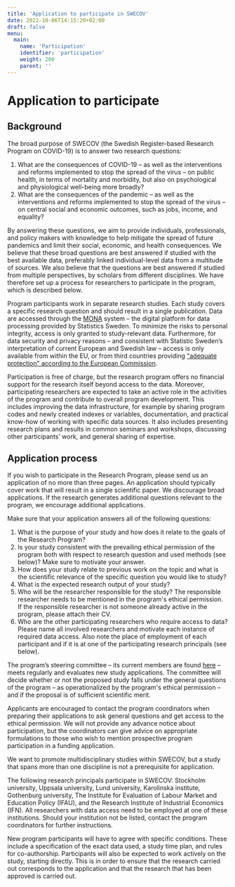 ```yaml
---
title: 'Application to participate in SWECOV'
date: 2022-10-06T14:15:20+02:00
draft: false
menu:
  main:
    name: 'Participation'
    identifier: 'participation'
    weight: 200
    parent: ''
---
```


# Application to participate

## Background

The broad purpose of SWECOV (the Swedish Register-based Research Program on COVID-19) is to answer two research questions:

  1. What are the consequences of COVID-19 – as well as the interventions and reforms implemented to stop the spread of the virus – on public health, in terms of mortality and morbidity, but also on psychological and physiological well-being more broadly?
  2. What are the consequences of the pandemic – as well as the interventions and reforms implemented to stop the spread of the virus – on central social and economic outcomes, such as jobs, income, and equality?

By answering these questions, we aim to provide individuals, professionals, and policy makers with knowledge to help mitigate the spread of future pandemics and limit their social, economic, and health consequences. We believe that these broad questions are best answered if studied with the best available data, preferably linked individual-level data from a multitude of sources. We also believe that the questions are best answered if studied from multiple perspectives, by scholars from different disciplines. We have therefore set up a process for researchers to participate in the program, which is described below.

Program participants work in separate research studies. Each study covers a specific research question and should result in a single publication. Data are accessed through the [MONA](https://www.scb.se/en/services/ordering-data-and-statistics/ordering-microdata/mona--statistics-swedens-platform-for-access-to-microdata/) system – the digital platform for data processing provided by Statistics Sweden. To minimize the risks to personal integrity, access is only granted to study-relevant data. Furthermore, for data security and privacy reasons – and consistent with Statistic Sweden’s interpretation of current European and Swedish law – access is only available from within the EU, or from third countries providing ["adequate protection" according to the European Commission](https://ec.europa.eu/info/law/law-topic/data-protection/international-dimension-data-protection/adequacy-decisions_en).

Participation is free of charge, but the research program offers no financial support for the research itself beyond access to the data. Moreover, participating researchers are expected to take an active role in the activities of the program and contribute to overall program development. This includes improving the data infrastructure, for example by sharing program codes and newly created indexes or variables, documentation, and practical know-how of working with specific data sources. It also includes presenting research plans and results in common seminars and workshops, discussing other participants’ work, and general sharing of expertise.

## Application process

If you wish to participate in the Research Program, please send us an application of no more than three pages.  An application should typically cover work that will result in a single scientific paper. We discourage broad applications. If the research generates additional questions relevant to the program, we encourage additional applications.

Make sure that your application answers all of the following questions:

  1. What is the purpose of your study and how does it relate to the goals of the Research Program?
  2. Is your study consistent with the prevailing ethical permission of the program both with respect to research question and used methods (see below)? Make sure to motivate your answer.
  3. How does your study relate to previous work on the topic and what is the scientific relevance of the specific question you would like to study?
  4. What is the expected research output of your study?
  5. Who will be the researcher responsible for the study? The responsible researcher needs to be mentioned in the program's ethical permission. If the responsible researcher is not someone already active in the program, please attach their CV.
  6. Who are the other participating researchers who require access to data? Please name all involved researchers and motivate each instance of required data access. Also note the place of employment of each participant and if it is at one of the participating research principals (see below).

The program’s steering committee – its current members are found [here](../aboutus/) – meets regularly and evaluates new study applications. The committee will decide whether or not the proposed study falls under the general questions of the program – as operationalized by the program's ethical permission – and if the proposal is of sufficient scientific merit.

Applicants are encouraged to contact the program coordinators when preparing their applications to ask general questions and get access to the ethical permission. We will not provide any advance notice about participation, but the coordinators can give advice on appropriate formulations to those who wish to mention prospective program participation in a funding application.

We want to promote multidisciplinary studies within SWECOV, but a study that spans more than one discipline is not a prerequisite for application.

The following research principals participate in SWECOV: Stockholm university, Uppsala university, Lund university, Karolinska institute, Gothenburg university, The Institute for Evaluation of Labour Market and Education Policy (IFAU), and the Research Institute of Industrial Economics (IFN). All researchers with data access need to be employed at one of these institutions. Should your institution not be listed, contact the program coordinators for further instructions.

New program participants will have to agree with specific conditions. These include a specification of the exact data used, a study time plan, and rules for co-authorship. Participants will also be expected to work actively on the study, starting directly. This is in order to ensure that the research carried out corresponds to the application and that the research that has been approved is carried out.